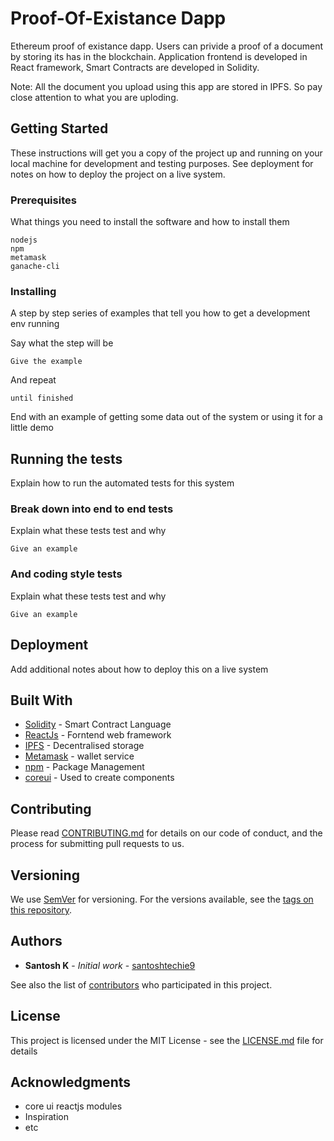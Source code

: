# Proof-Of-Existance Dapp

Ethereum proof of existance dapp. Users can privide a proof of a document by storing its has in the blockchain. Application frontend is developed in React framework, Smart Contracts are developed in Solidity. 

Note: All the document you upload using this app are stored in IPFS. So pay close attention to what you are uploding.

## Getting Started

These instructions will get you a copy of the project up and running on your local machine for development and testing purposes. See deployment for notes on how to deploy the project on a live system.

### Prerequisites

What things you need to install the software and how to install them

```
nodejs
npm
metamask
ganache-cli
```

### Installing

A step by step series of examples that tell you how to get a development env running

Say what the step will be

```
Give the example
```

And repeat

```
until finished
```

End with an example of getting some data out of the system or using it for a little demo

## Running the tests

Explain how to run the automated tests for this system

### Break down into end to end tests

Explain what these tests test and why

```
Give an example
```

### And coding style tests

Explain what these tests test and why

```
Give an example
```

## Deployment

Add additional notes about how to deploy this on a live system

## Built With

* [Solidity](https://reactjs.org/docs/getting-started.html) - Smart Contract Language
* [ReactJs](https://reactjs.org/docs/getting-started.html) - Forntend web framework 
* [IPFS](https://reactjs.org/docs/getting-started.html) - Decentralised storage
* [Metamask](https://reactjs.org/docs/getting-started.html) - wallet service
* [npm](https://www.npmjs.com/) - Package Management
* [coreui](https://coreui.io/v1/docs/getting-started/introduction/#reactjs) - Used to create components

## Contributing

Please read [CONTRIBUTING.md](https://gist.github.com/santoshtechie9) for details on our code of conduct, and the process for submitting pull requests to us.

## Versioning

We use [SemVer](http://semver.org/) for versioning. For the versions available, see the [tags on this repository](https://github.com/your/project/tags). 

## Authors

* **Santosh K** - *Initial work* - [santoshtechie9](https://github.com/santoshtechie9)

See also the list of [contributors](https://github.com/your/project/contributors) who participated in this project.

## License

This project is licensed under the MIT License - see the [LICENSE.md](LICENSE.md) file for details

## Acknowledgments

* core ui reactjs modules
* Inspiration
* etc
